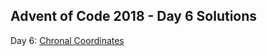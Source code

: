 ## Advent of Code 2018 - Day 6 Solutions

Day 6: [Chronal Coordinates](https://adventofcode.com/2018/day/6)